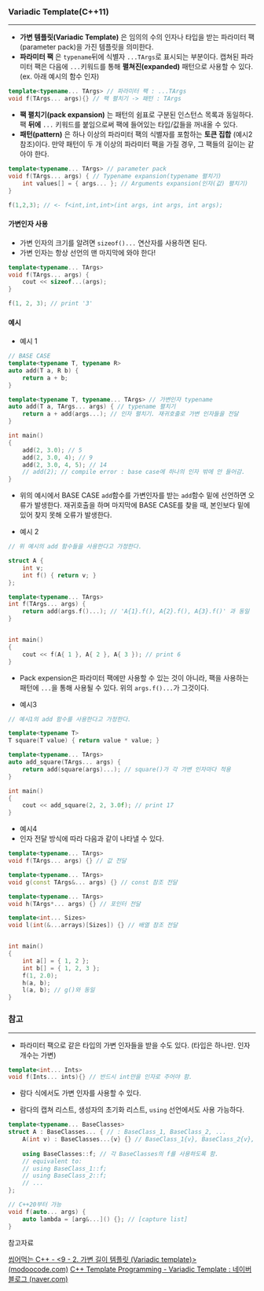 
### Variadic Template(C++11)
---

- **가변 템플릿(Variadic Template)** 은 임의의 수의 인자나 타입을 받는 파라미터 팩(parameter pack)을 가진 템플릿을 의미한다.
- **파라미터 팩** 은 `typename`뒤에 식별자 `...TArgs`로 표시되는 부분이다. 캡쳐된 파라미터 팩은 다음에 `...`키워드를 통해 **펼쳐진(expanded)** 패턴으로 사용할 수 있다.(ex. 아래 예시의 함수 인자)
```cpp
template<typename... TArgs> // 파라미터 팩 : ...TArgs
void f(TArgs... args){} // 팩 펼치기 -> 패턴 : TArgs
```

- **팩 펼치기(pack expansion)** 는 패턴의 쉼표로 구분된 인스턴스 목록과 동일하다. 팩 **뒤에** `...` 키워드를 붙임으로써 팩에 들어있는 타입/값들을 꺼내올 수 있다.
- **패턴(pattern)** 은 하나 이상의 파라미터 팩의 식별자를 포함하는 **토큰 집합** (예시2참조)이다. 만약 패턴이 두 개 이상의 파라미터 팩을 가질 경우, 그 팩들의 길이는 같아야 한다.
```cpp
template<typename... TArgs> // parameter pack
void f(TArgs... args) { // Typename expansion(typename 펼치기)
	int values[] = { args... }; // Arguments expansion(인자(값) 펼치기)
}

f(1,2,3); // <- f<int,int,int>(int args, int args, int args);
```

#### 가변인자 사용
- 가변 인자의 크기를 알려면 `sizeof()...` 연산자를 사용하면 된다.
- 가변 인자는 항상 선언의 맨 마지막에 와야 한다!
```cpp
template<typename... TArgs>
void f(TArgs... args) {
	cout << sizeof...(args);
}

f(1, 2, 3); // print '3'
```


#### 예시

- 예시 1
```cpp
// BASE CASE
template<typename T, typename R>
auto add(T a, R b) {
	return a + b;
}

template<typename T, typename... TArgs> // 가변인자 typename
auto add(T a, TArgs... args) { // typename 펼치기
	return a + add(args...); // 인자 펼치기. 재귀호출로 가변 인자들을 전달
}

int main()
{
	add(2, 3.0); // 5
	add(2, 3.0, 4); // 9
	add(2, 3.0, 4, 5); // 14
	// add(2); // compile error : base case에 하나의 인자 밖에 안 들어감.
}
```
- 위의 예시에서 BASE CASE `add`함수를 가변인자를 받는 `add`함수 밑에 선언하면 오류가 발생한다. 재귀호출을 하며 마지막에 BASE CASE를 찾을 때, 본인보다 밑에 있어 찾지 못해 오류가 발생한다.

- 예시 2
```cpp
// 위 예시의 add 함수들을 사용한다고 가정한다.

struct A {
	int v;
	int f() { return v; }
};

template<typename... TArgs>
int f(TArgs... args) {
	return add(args.f()...); // 'A{1}.f(), A{2}.f(), A{3}.f()' 과 동일
}


int main()
{
	cout << f(A{ 1 }, A{ 2 }, A{ 3 }); // print 6
}
```
- Pack expension은 파라미터 팩에만 사용할 수 있는 것이 아니라, 팩을 사용하는 패턴에 `...`을 통해 사용될 수 있다. 위의 `args.f()...`가 그것이다.

- 예시3
```cpp
// 예시1의 add 함수를 사용한다고 가정한다.

template<typename T>
T square(T value) { return value * value; }

template<typename... TArgs>
auto add_square(TArgs... args) {
	return add(square(args)...); // square()가 각 가변 인자마다 적용
}

int main()
{
	cout << add_square(2, 2, 3.0f); // print 17
}
```


- 예시4
- 인자 전달 방식에 따라 다음과 같이 나타낼 수 있다.
```cpp
template<typename... TArgs>
void f(TArgs... args) {} // 값 전달

template<typename... TArgs>
void g(const TArgs&... args) {} // const 참조 전달

template<typename... TArgs>
void h(TArgs*... args) {} // 포인터 전달

template<int... Sizes>
void l(int(&...arrays)[Sizes]) {} // 배열 참조 전달


int main()
{
	int a[] = { 1, 2 };
	int b[] = { 1, 2, 3 };
	f(1, 2.0);
	h(a, b);
	l(a, b); // g()와 동일
}
```


### 참고
---

- 파라미터 팩으로 같은 타입의 가변 인자들을 받을 수도 있다. (타입은 하나만. 인자 개수는 가변)
```cpp
template<int... Ints>
void f(Ints... ints){} // 반드시 int만을 인자로 주어야 함.
```

- 람다 식에서도 가변 인자를 사용할 수 있다.

- 람다의 캡쳐 리스트, 생성자의 초기화 리스트, `using` 선언에서도 사용 가능하다.

```cpp
template<typename... BaseClasses>
struct A : BaseClasses... { // : BaseClass_1, BaseClass_2, ...
	A(int v) : BaseClasses...{v} {} // BaseClass_1{v}, BaseClass_2{v}, ...
	
	using BaseClasses::f; // 각 BaseClasses의 f를 사용하도록 함.
	// equivalent to:
	// using BaseClass_1::f;
	// using BaseClass_2::f;
	// ...
};

// C++20부터 가능
void f(auto... args) {
	auto lambda = [arg&...]() {}; // [capture list]
}
```

참고자료

[씹어먹는 C++ - <9 - 2. 가변 길이 템플릿 (Variadic template)> (modoocode.com)](https://modoocode.com/290)
[C++ Template Programming - Variadic Template : 네이버 블로그 (naver.com)](https://m.blog.naver.com/hikari1224/221505436876)
